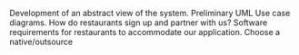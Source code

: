 Development of an abstract view of the system.
Preliminary UML
Use case diagrams.
How do restaurants sign up and partner with us?
Software requirements for restaurants to accommodate our application.
Choose a native/outsource
